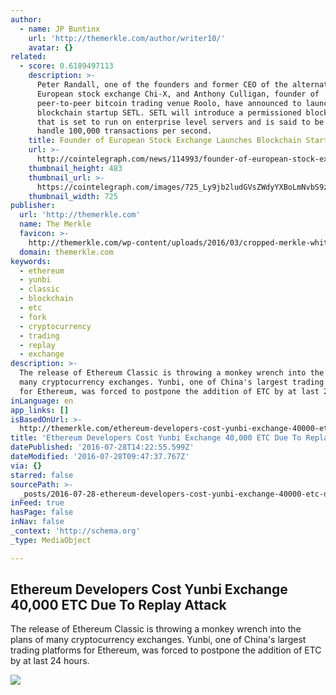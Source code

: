 ```yaml
---
author:
  - name: JP Buntinx
    url: 'http://themerkle.com/author/writer10/'
    avatar: {}
related:
  - score: 0.6189497113
    description: >-
      Peter Randall, one of the founders and former CEO of the alternative
      European stock exchange Chi-X, and Anthony Culligan, founder of
      peer-to-peer bitcoin trading venue Roolo, have announced to launch
      blockchain startup SETL. SETL will introduce a permissioned blockchain
      that is set to run on enterprise level servers and is said to be able to
      handle 100,000 transactions per second.
    title: Founder of European Stock Exchange Launches Blockchain Startup
    url: >-
      http://cointelegraph.com/news/114993/founder-of-european-stock-exchange-launches-blockchain-startup
    thumbnail_height: 483
    thumbnail_url: >-
      https://cointelegraph.com/images/725_Ly9jb2ludGVsZWdyYXBoLmNvbS9zdG9yYWdlL3VwbG9hZHMvdmlldy9hM2JkZDNjZWNlYWE0NDIzOGM4MWZiMTVlZjQ2ZmU2OS5wbmc=.jpg
    thumbnail_width: 725
publisher:
  url: 'http://themerkle.com'
  name: The Merkle
  favicon: >-
    http://themerkle.com/wp-content/uploads/2016/03/cropped-merkle-white-1-192x192.png
  domain: themerkle.com
keywords:
  - ethereum
  - yunbi
  - classic
  - blockchain
  - etc
  - fork
  - cryptocurrency
  - trading
  - replay
  - exchange
description: >-
  The release of Ethereum Classic is throwing a monkey wrench into the plans of
  many cryptocurrency exchanges. Yunbi, one of China's largest trading platforms
  for Ethereum, was forced to postpone the addition of ETC by at last 24 hours.
inLanguage: en
app_links: []
isBasedOnUrl: >-
  http://themerkle.com/ethereum-developers-cost-yunbi-exchange-40000-etc-due-to-replay-attack/
title: 'Ethereum Developers Cost Yunbi Exchange 40,000 ETC Due To Replay Attack'
datePublished: '2016-07-28T14:22:55.599Z'
dateModified: '2016-07-28T09:47:37.767Z'
via: {}
starred: false
sourcePath: >-
  _posts/2016-07-28-ethereum-developers-cost-yunbi-exchange-40000-etc-due-to-re.md
inFeed: true
hasPage: false
inNav: false
_context: 'http://schema.org'
_type: MediaObject

---
```

<article style=""><h1>Ethereum Developers Cost Yunbi Exchange 40,000 ETC Due To Replay Attack</h1><p>The release of Ethereum Classic is throwing a monkey wrench into the plans of many cryptocurrency exchanges. Yunbi, one of China's largest trading platforms for Ethereum, was forced to postpone the addition of ETC by at last 24 hours.</p><img src="http://themerkle.com/wp-content/uploads/2016/07/shutterstock_352324304.jpg" /></article>